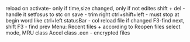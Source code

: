 reload on activate- only if time,size changed, only if not edites
shift + del - handle it
setfosus to stc
on save - trim right
ctrl+shift+left - must stop at begin word like ctrl+left
statusBar - col
reload file if changed
F3-find next, shift F3 - find prev
Menu:
Recent files + according to
Reopen files
select mode,
MRU class
Accel class
.een - encrypted files
